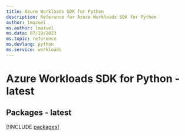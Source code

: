 ```yaml
---
title: Azure Workloads SDK for Python
description: Reference for Azure Workloads SDK for Python
author: lmazuel
ms.author: lmazuel
ms.data: 07/19/2023
ms.topic: reference
ms.devlang: python
ms.service: workloads
---
```

# Azure Workloads SDK for Python - latest
## Packages - latest
[!INCLUDE [packages](workloads-index.md)]